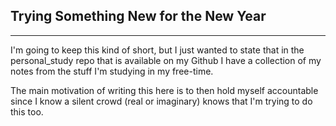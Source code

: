 ## Trying Something New for the New Year
---

I'm going to keep this kind of short, but I just wanted to state that in the personal_study repo that is available on my Github I have a collection of my notes from the stuff I'm studying in my free-time.

The main motivation of writing this here is to then hold myself accountable since I know a silent crowd (real or imaginary) knows that I'm trying to do this too.
